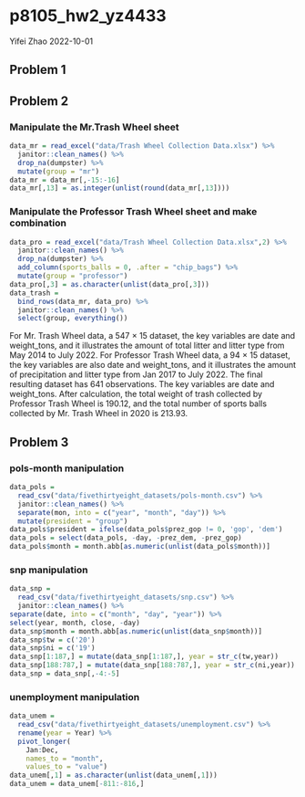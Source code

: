 p8105_hw2_yz4433
================
Yifei Zhao
2022-10-01

## Problem 1

## Problem 2

### Manipulate the Mr.Trash Wheel sheet

``` r
data_mr = read_excel("data/Trash Wheel Collection Data.xlsx") %>% 
  janitor::clean_names() %>% 
  drop_na(dumpster) %>% 
  mutate(group = "mr")
data_mr = data_mr[,-15:-16]
data_mr[,13] = as.integer(unlist(round(data_mr[,13])))
```

### Manipulate the Professor Trash Wheel sheet and make combination

``` r
data_pro = read_excel("data/Trash Wheel Collection Data.xlsx",2) %>% 
  janitor::clean_names() %>% 
  drop_na(dumpster) %>% 
  add_column(sports_balls = 0, .after = "chip_bags") %>% 
  mutate(group = "professor")
data_pro[,3] = as.character(unlist(data_pro[,3]))
data_trash =
  bind_rows(data_mr, data_pro) %>%
  janitor::clean_names() %>%
  select(group, everything())
```

For Mr. Trash Wheel data, a 547 $\times$ 15 dataset, the key variables
are date and weight_tons, and it illustrates the amount of total litter
and litter type from May 2014 to July 2022. For Professor Trash Wheel
data, a 94 $\times$ 15 dataset, the key variables are also date and
weight_tons, and it illustrates the amount of precipitation and litter
type from Jan 2017 to July 2022. The final resulting dataset has 641
observations. The key variables are date and weight_tons. After
calculation, the total weight of trash collected by Professor Trash
Wheel is 190.12, and the total number of sports balls collected by
Mr. Trash Wheel in 2020 is 213.93.

## Problem 3

### pols-month manipulation

``` r
data_pols = 
  read_csv("data/fivethirtyeight_datasets/pols-month.csv") %>%
  janitor::clean_names() %>% 
  separate(mon, into = c("year", "month", "day")) %>%
  mutate(president = "group")
data_pols$president = ifelse(data_pols$prez_gop != 0, 'gop', 'dem') 
data_pols = select(data_pols, -day, -prez_dem, -prez_gop)
data_pols$month = month.abb[as.numeric(unlist(data_pols$month))]
```

### snp manipulation

``` r
data_snp = 
  read_csv("data/fivethirtyeight_datasets/snp.csv") %>% 
  janitor::clean_names() %>% 
separate(date, into = c("month", "day", "year")) %>%
select(year, month, close, -day)
data_snp$month = month.abb[as.numeric(unlist(data_snp$month))]
data_snp$tw = c('20')
data_snp$ni = c('19')
data_snp[1:187,] = mutate(data_snp[1:187,], year = str_c(tw,year))
data_snp[188:787,] = mutate(data_snp[188:787,], year = str_c(ni,year))
data_snp = data_snp[,-4:-5]
```

### unemployment manipulation

``` r
data_unem = 
  read_csv("data/fivethirtyeight_datasets/unemployment.csv") %>%
  rename(year = Year) %>% 
  pivot_longer(
    Jan:Dec,
    names_to = "month", 
    values_to = "value")
data_unem[,1] = as.character(unlist(data_unem[,1]))
data_unem = data_unem[-811:-816,]
```
